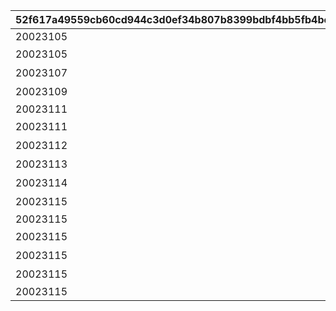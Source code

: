 |52f617a49559cb60cd944c3d0ef34b807b8399bdbf4bb5fb4bc346550ec727ea|d61ebe5912847e8b69a572c67c3a6cf42c21176d81c703f20c398e446af9357f|0e93c1e8f28ca21b7a35b8eb57528566e63b0f1a27647fb48af474b00b984c92|1869e7502737b32db6b7c9e39d08cd8b2074d86fb41422646c13cbd71a2fc9f0|36e6405ece75c9ae61e49b26a12d8f67bae16ab547597958db9c25504a76d206|cb733e19f701649ce9627c0d95503d823a2c63baf62d31002a36d3a0a7f1a21f|f899f04d26c47adcd2fb256e3030a3c2ced35dc3c1668447885e1c0e238cfedc|040af6ca0ee36aa6ecd66487b509e87b4b457c65a3f97be69f5dcd04f3965e3e|fa84064400069af98ac72566b9cd90bb973b7081e87efe17fc0eca83057291cf|5324c0ebd0444b33755a89fe995ccb4593bed4c087e4c5128b63bbb27197a3a0|
| --- | --- | --- | --- | --- | --- | --- | --- | --- | --- |
|20023105|1|0|1||11|0|5038600||1|
|20023105|2|0|1|高等部１年　チエル|12|0|0|次世代へ継承すべき新言語|0|
|20023107|3|0|1|高等部２年　クロエ|13|0|0|私はとても作文が苦手です|0|
|20023109|4|0|1|高等部３年　ユニ|14|0|0|飛翔へと至るまで|0|
|20023111|5|0|2||21|0|5038601||2|
|20023111|6|0|2|記入担当　アキノ|22|0|0|閃きましたわ！|0|
|20023112|7|0|2|記入担当　タマキ|23|0|0|組み立てにゃ！|0|
|20023113|8|0|2|記入担当　ユカリ|24|0|0|私こんなの書いたっけ…？|0|
|20023114|9|0|2|記入担当　ミフユ|25|0|0|このままにしておけないわ|0|
|20023115|10|0|2|総括|26|0|0|特別講座を終えて|0|
|20023115|11|0|3||31|1|5038602||2|
|20023115|12|0|3|浪漫継承計画|32|1|0|開発記－考察|0|
|20023115|13|0|3|未全充溢計画|33|2|0|開発記－試作機完成|0|
|20023115|14|0|3|画竜点睛計画|34|3|0|開発記－最終工程|0|
|20023115|15|2022/01/17 15:00:00|3||35|3|5038603||3|